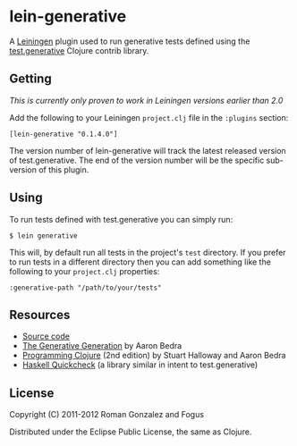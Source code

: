 # lein-generative

A [Leiningen](https://github.com/technomancy/leiningen) plugin used to run generative tests defined using the [test.generative](https://github.com/clojure/test.generative) Clojure contrib library.

## Getting

*This is currently only proven to work in Leiningen versions earlier than 2.0*

Add the following to your Leiningen `project.clj` file in the `:plugins` section:

    [lein-generative "0.1.4.0"]

The version number of lein-generative will track the latest released version of test.generative. The end of the version number will be the specific sub-version of this plugin.

## Using

To run tests defined with test.generative you can simply run:

    $ lein generative

This will, by default run all tests in the project's `test` directory. If you prefer to run tests in a different directory then you can add something like the following to your `project.clj` properties:

    :generative-path "/path/to/your/tests"

## Resources

* [Source code](http://github.com/fogus/lein-generative)
* [The Generative Generation](https://github.com/abedra/the-generative-generation) by Aaron Bedra
* [Programming Clojure](http://pragprog.com/book/shcloj/programming-clojure) (2nd edition) by Stuart Halloway and Aaron Bedra
* [Haskell Quickcheck](http://www.haskell.org/haskellwiki/Introduction_to_QuickCheck) (a library similar in intent to test.generative)

## License

Copyright (C) 2011-2012 Roman Gonzalez and Fogus

Distributed under the Eclipse Public License, the same as Clojure.

